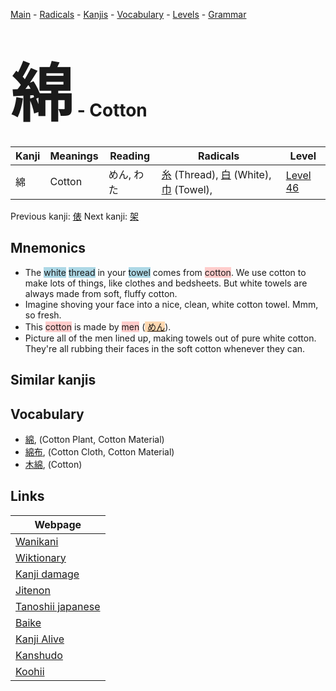 <style> bigfont {font-size: 100px}</style>
[Main](../index.md) -
[Radicals](../radicals.md) -
[Kanjis](../kanjis.md) -
[Vocabulary](../vocabulary.md) -
[Levels](../levels.md) -
[Grammar](../grammar.md)
# <bigfont> 綿</bigfont> - Cotton 

| Kanji | Meanings | Reading | Radicals | Level |
| --- | --- | --- | --- | --- |
| 綿 | Cotton | めん, わた | [糸](../radicals/糸.md) (Thread), [白](../radicals/白.md) (White), [巾](../radicals/巾.md) (Towel),  | [Level 46](../levels/wk_level46.md) |

Previous kanji: [俵](俵.md) Next kanji: [架](架.md) 

## Mnemonics
 * The <span style="background-color:#ADD8E6"> white</span> <span style="background-color:#ADD8E6"> thread</span> in your <span style="background-color:#ADD8E6"> towel</span> comes from <span style="background-color:#ffcccb"> cotton</span>. We use cotton to make lots of things, like clothes and bedsheets. But white towels are always made from soft, fluffy cotton.
* Imagine shoving your face into a nice, clean, white cotton towel. Mmm, so fresh.
* This <span style="background-color:#ffcccb"> cotton</span> is made by <span style="background-color:#ffcccb"> men</span> (<span style="background-color:#fed8b1"> [めん](https://jisho.org/search/めん)</span>).
* Picture all of the men lined up, making towels out of pure white cotton. They're all rubbing their faces in the soft cotton whenever they can.


## Similar kanjis
 


## Vocabulary
 * [綿](../vocabulary/綿.md), (Cotton Plant, Cotton Material)
* [綿布](../vocabulary/綿.md), (Cotton Cloth, Cotton Material)
* [木綿](../vocabulary/綿.md), (Cotton)



## Links 

| Webpage |
| --- |
| [Wanikani          ](https://www.wanikani.com/kanji/綿) |
| [Wiktionary        ](https://en.wiktionary.org/wiki/綿) |
| [Kanji damage      ](http://www.kanjidamage.com/kanji/search?utf8=✓&q=綿) |
| [Jitenon           ](https://jitenon.com/kanji/綿) |
| [Tanoshii japanese ](https://www.tanoshiijapanese.com/dictionary/kanji.cfm?k=綿) |
| [Baike             ](https://baike.baidu.com/item/綿) |
| [Kanji Alive       ](https://app.kanjialive.com/綿) |
| [Kanshudo          ](https://www.kanshudo.com/searchmn?q=綿) |
| [Koohii            ](https://kanji.koohii.com/study/kanji/綿) |
